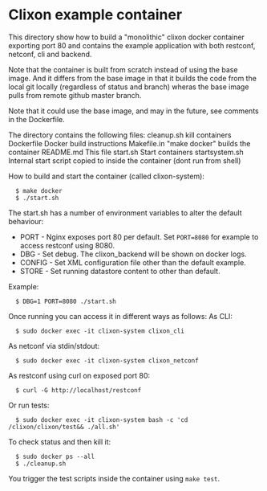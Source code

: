 # Clixon example container

This directory show how to build a "monolithic" clixon docker
container exporting port 80 and contains the example application with
both restconf, netconf, cli and backend.

Note that the container is built from scratch instead of using the
base image. And it differs from the base image in that it builds the
code from the local git locally (regardless of status and branch)
wheras the base image pulls from remote github master branch.

Note that it could use the base image, and may in the future, see
comments in the Dockerfile.

The directory contains the following files:
	 cleanup.sh     kill containers
	 Dockerfile     Docker build instructions
	 Makefile.in    "make docker" builds the container
	 README.md	This file
	 start.sh       Start containers
	 startsystem.sh Internal start script copied to inside the container (dont run from shell)

How to build and start the container (called clixon-system):
```
  $ make docker
  $ ./start.sh 
```

The start.sh has a number of environment variables to alter the default behaviour:
* PORT - Nginx exposes port 80 per default. Set `PORT=8080` for example to access restconf using 8080.
* DBG - Set debug. The clixon_backend will be shown on docker logs.
* CONFIG - Set XML configuration file other than the default example.
* STORE - Set running datastore content to other than default.

Example:
```
  $ DBG=1 PORT=8080 ./start.sh
```

Once running you can access it in different ways as follows:
As CLI:
```
  $ sudo docker exec -it clixon-system clixon_cli
```
As netconf via stdin/stdout:
```
  $ sudo docker exec -it clixon-system clixon_netconf
```
As restconf using curl on exposed port 80:
```
  $ curl -G http://localhost/restconf
```
Or run tests:
```
  $ sudo docker exec -it clixon-system bash -c 'cd /clixon/clixon/test&& ./all.sh'
```

To check status and then kill it:
```
  $ sudo docker ps --all
  $ ./cleanup.sh 
```

You trigger the test scripts inside the container using `make test`.
